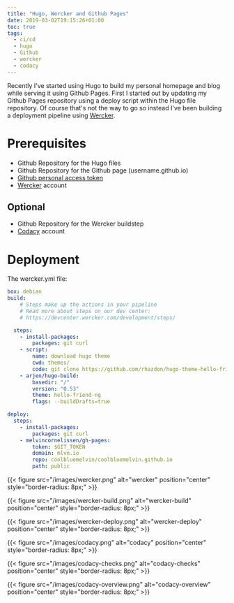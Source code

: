 ```yaml
---
title: "Hugo, Wercker and Github Pages"
date: 2019-03-02T19:15:26+01:00
toc: true
tags:
  - ci/cd
  - hugo
  - Github
  - wercker
  - codacy
---
```


Recently I've started using Hugo to build my personal homepage and blog while serving it using Github Pages. First I started out by updating my Github Pages repository using a deploy script within the Hugo file repository. Of course that's not the way to go so instead I've been building a deployment pipeline using [Wercker](https://app.wercker.com/melvincornelissen/mlvn.io/installing/).

# Prerequisites

  - Github Repository for the Hugo files
  - Github Repository for the Github page (username.github.io)
  - [Github personal access token](https://github.com/settings/tokens)
  - [Wercker](https://app.wercker.com/) account

## Optional

  - Github Repository for the Wercker buildstep
  - [Codacy](https://www.codacy.com/) account

# Deployment

The wercker.yml file:
```yaml
box: debian
build:
    # Steps make up the actions in your pipeline
    # Read more about steps on our dev center:
    # https://devcenter.wercker.com/development/steps/

  steps:
    - install-packages:
        packages: git curl
    - script:
        name: download hugo theme
        cwd: themes/
        code: git clone https://github.com/rhazdon/hugo-theme-hello-friend-ng.git hello-friend-ng
    - arjen/hugo-build:
        basedir: "/"
        version: "0.53"
        theme: hello-friend-ng
        flags: --buildDrafts=true

deploy:
  steps:
    - install-packages:
        packages: git curl
    - melvincornelissen/gh-pages:
        token: $GIT_TOKEN
        domain: mlvn.io
        repo: coolbluemelvin/coolbluemelvin.github.io
        path: public
```

{{< figure src="/images/wercker.png" alt="wercker" position="center" style="border-radius: 8px;" >}}

{{< figure src="/images/wercker-build.png" alt="wercker-build" position="center" style="border-radius: 8px;" >}}

{{< figure src="/images/wercker-deploy.png" alt="wercker-deploy" position="center" style="border-radius: 8px;" >}}

{{< figure src="/images/codacy.png" alt="codacy" position="center" style="border-radius: 8px;" >}}

{{< figure src="/images/codacy-checks.png" alt="codacy-checks" position="center" style="border-radius: 8px;" >}}

{{< figure src="/images/codacy-overview.png" alt="codacy-overview" position="center" style="border-radius: 8px;" >}}
